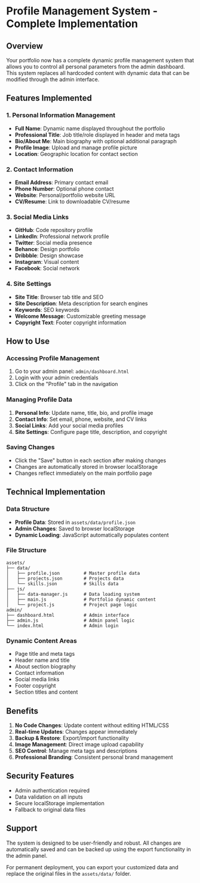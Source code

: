 # Profile Management System - Complete Implementation

## Overview
Your portfolio now has a complete dynamic profile management system that allows you to control all personal parameters from the admin dashboard. This system replaces all hardcoded content with dynamic data that can be modified through the admin interface.

## Features Implemented

### 1. Personal Information Management
- **Full Name**: Dynamic name displayed throughout the portfolio
- **Professional Title**: Job title/role displayed in header and meta tags
- **Bio/About Me**: Main biography with optional additional paragraph
- **Profile Image**: Upload and manage profile picture
- **Location**: Geographic location for contact section

### 2. Contact Information
- **Email Address**: Primary contact email
- **Phone Number**: Optional phone contact
- **Website**: Personal/portfolio website URL
- **CV/Resume**: Link to downloadable CV/resume

### 3. Social Media Links
- **GitHub**: Code repository profile
- **LinkedIn**: Professional network profile
- **Twitter**: Social media presence
- **Behance**: Design portfolio
- **Dribbble**: Design showcase
- **Instagram**: Visual content
- **Facebook**: Social network

### 4. Site Settings
- **Site Title**: Browser tab title and SEO
- **Site Description**: Meta description for search engines
- **Keywords**: SEO keywords
- **Welcome Message**: Customizable greeting message
- **Copyright Text**: Footer copyright information

## How to Use

### Accessing Profile Management
1. Go to your admin panel: `admin/dashboard.html`
2. Login with your admin credentials
3. Click on the "Profile" tab in the navigation

### Managing Profile Data
1. **Personal Info**: Update name, title, bio, and profile image
2. **Contact Info**: Set email, phone, website, and CV links
3. **Social Links**: Add your social media profiles
4. **Site Settings**: Configure page title, description, and copyright

### Saving Changes
- Click the "Save" button in each section after making changes
- Changes are automatically stored in browser localStorage
- Changes reflect immediately on the main portfolio page

## Technical Implementation

### Data Structure
- **Profile Data**: Stored in `assets/data/profile.json`
- **Admin Changes**: Saved to browser localStorage
- **Dynamic Loading**: JavaScript automatically populates content

### File Structure
```
assets/
├── data/
│   ├── profile.json         # Master profile data
│   ├── projects.json        # Projects data
│   └── skills.json          # Skills data
├── js/
│   ├── data-manager.js      # Data loading system
│   ├── main.js              # Portfolio dynamic content
│   └── project.js           # Project page logic
admin/
├── dashboard.html           # Admin interface
├── admin.js                 # Admin panel logic
└── index.html               # Admin login
```

### Dynamic Content Areas
- Page title and meta tags
- Header name and title
- About section biography
- Contact information
- Social media links
- Footer copyright
- Section titles and content

## Benefits
1. **No Code Changes**: Update content without editing HTML/CSS
2. **Real-time Updates**: Changes appear immediately
3. **Backup & Restore**: Export/import functionality
4. **Image Management**: Direct image upload capability
5. **SEO Control**: Manage meta tags and descriptions
6. **Professional Branding**: Consistent personal brand management

## Security Features
- Admin authentication required
- Data validation on all inputs
- Secure localStorage implementation
- Fallback to original data files

## Support
The system is designed to be user-friendly and robust. All changes are automatically saved and can be backed up using the export functionality in the admin panel.

For permanent deployment, you can export your customized data and replace the original files in the `assets/data/` folder.
